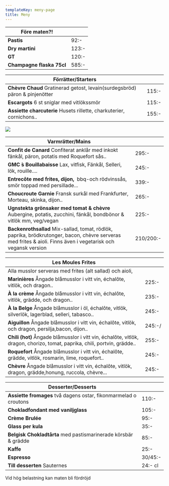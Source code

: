 ```yaml
---
templateKey: meny-page
title: Meny
---
```

| Före maten?!              |       |
| ------------------------- | ----- |
| **Pastis**                | 92:-  |
| **Dry martini**           | 123:- |
| **GT**                    | 120:- |
| **Champagne flaska 75cl** | 585:- |

| Förrätter/Starters                                                          |       |
| --------------------------------------------------------------------------- | ----- |
| **Chèvre Chaud** Gratinerad getost, levain(surdegsbröd) päron & pinjenötter | 115:- |
| **Escargots** 6 st sniglar med vitlökssmör                                  | 115:- |
| **Assiette charcuterie** Husets rillette, charkuterier, cornichons..        | 155:- |

![](/img/received_774925762861507.jpeg)

| Varmrätter/Mains                                                                                       |       |
| ------------------------------------------------------------------------------------------------------ | ----- |
| **Confit de Canard** Confiterat anklår med inkokt fänkål, päron, potatis med Roquefort sås..           | 295:- |
| **GMC ́s Bouillabaisse** Lax, vitfisk, Fänkål, Selleri, lök, rouille....                               | 245:- |
| **Entrecôte med frites, dijon,**  bbq-och rödvinssås, smör toppad med persillade...                            | 339:- | 
|**Choucroute Garnie** Fransk surkål med Frankfurter, Morteau, skinka, dijon..|265:-|
| **Ugnstekta grönsaker med tomat & chèvre**  Aubergine, potatis, zucchini, fänkål, bondbönor & vitlök mm, veg/vegan | 225:- |
| **Backenrothsallad**  Mix-sallad, tomat, rödlök, paprika, brödkrutonger, bacon, chèvre serveras med frites & aioli. Finns även i vegetarisk och vegansk version                | 210/200:- |

| Les Moules Frites                                                                                                         |       |
| ------------------------------------------------------------------------------------------------------------------------- | ----- |
| Alla musslor serveras med frites (alt sallad) och aioli,                                                                 |       |
| **Marinières** Ångade blåmusslor i vitt vin, échalôte, vitlök, och dragon..                                               | 225:- |
| **À la crème**  Ångade blåmusslor i vitt vin, échalôte, vitlök, grädde, och dragon..                                      | 235:- |
| **À la Belge** Ångade blåmusslor i öl, échalôte, vitlök, silverlök, lagerblad, selleri, tabasco..                         | 245:- |
| **Aiguillon** Ångade blåmusslor i vitt vin, échalôte, vitlök, och dragon, persilja,bacon, dijon..                         | 245:-/ |
| **Chili (hot)** Ångade blåmusslor i vitt vin, échalôte, vitlök, dragon, chorizo, tomat, paprika, chili, portvin, grädde.. | 255:- |
| **Roquefort** Ångade blåmusslor i vitt vin, échalôte, grädde, vitlök, rosmarin, lime, roquefort..                         | 245:- |
| **Chèvre** Ångade blåmusslor i vitt vin, échalôte, vitlök, dragon, grädde,honung, ruccola, chèvre...                               | 245:- |


| Desserter/Desserts                                              |         |
| --------------------------------------------------------------- | ------- |
| **Assiette fromages** två dagens ostar, fikonmarmelad o croutons |110:-    |
| **Chokladfondant med vaniljglass**                              | 105:-   |
| **Crème Brulée**                                                | 95:-    |
| **Glass per kula**                                     | 35:-    |
| **Belgisk Chokladtårta** med pastismarinerade körsbär & grädde  | 85:-    |
| **Kaffe**                                                       | 25:-    |
| **Espresso**                                                    | 30/45:- |
| **Till desserten** Sauternes                                    | 24:- cl |

Vid hög belastning kan maten bli fördröjd
